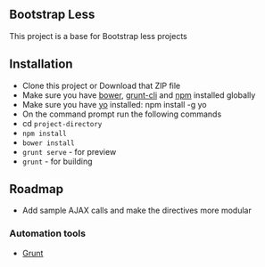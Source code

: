 ## Bootstrap Less

This project is a base for Bootstrap less projects

## Installation
- Clone this project or Download that ZIP file
- Make sure you have [bower](http://bower.io/), [grunt-cli](https://www.npmjs.com/package/grunt-cli) and  [npm](https://www.npmjs.org/) installed globally
- Make sure you have [yo](https://github.com/yeoman/yo) installed: npm install -g yo
- On the command prompt run the following commands
- cd `project-directory`
- `npm install` 
- `bower install` 
- `grunt serve` - for preview 
- `grunt` - for building
## Roadmap

- Add sample AJAX calls and make the directives more modular

### Automation tools

- [Grunt](http://gruntjs.com/)
